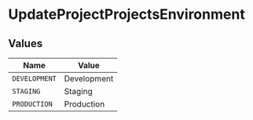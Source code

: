 # UpdateProjectProjectsEnvironment


## Values

| Name          | Value         |
| ------------- | ------------- |
| `DEVELOPMENT` | Development   |
| `STAGING`     | Staging       |
| `PRODUCTION`  | Production    |